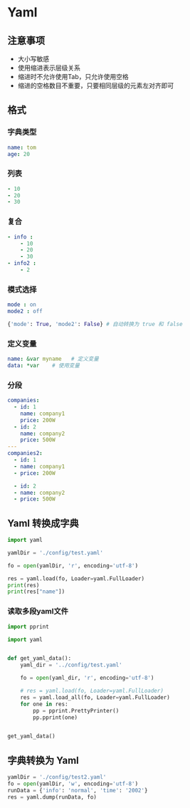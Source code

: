 # Yaml

## 注意事项

* 大小写敏感
* 使用缩进表示层级关系
* 缩进时不允许使用Tab，只允许使用空格
* 缩进的空格数目不重要，只要相同层级的元素左对齐即可

## 格式

### 字典类型

```yaml
name: tom
age: 20
```

###  列表

```yaml
- 10
- 20
- 30
```

### 复合 

```yaml
- info :
    - 10
    - 20
    - 30
- info2 :
    - 2
```

###  模式选择

```yaml
mode : on
mode2 : off
```

```python
{'mode': True, 'mode2': False} # 自动转换为 true 和 false
```

### 定义变量

```yaml
name: &var myname   # 定义变量
data: *var    # 使用变量
```

### 分段

```yaml
companies:
  - id: 1
    name: company1
    price: 200W
  - id: 2
    name: company2
    price: 500W
---
companies2:
  - id: 1
  - name: company1
  - price: 200W

  - id: 2
  - name: company2
  - price: 500W
```

## Yaml 转换成字典

```python
import yaml

yamlDir = './config/test.yaml'

fo = open(yamlDir, 'r', encoding='utf-8')

res = yaml.load(fo, Loader=yaml.FullLoader)
print(res)
print(res["name"])
```

### 读取多段yaml文件

```python
import pprint

import yaml


def get_yaml_data():
    yaml_dir = '../config/test.yaml'

    fo = open(yaml_dir, 'r', encoding='utf-8')

    # res = yaml.load(fo, Loader=yaml.FullLoader)
    res = yaml.load_all(fo, Loader=yaml.FullLoader)
    for one in res:
        pp = pprint.PrettyPrinter()
        pp.pprint(one)


get_yaml_data()
```

 

## 字典转换为 Yaml

```python
yamlDir = './config/test2.yaml'
fo = open(yamlDir, 'w', encoding='utf-8')
runData = {'info': 'normal', 'time': '2002'}
res = yaml.dump(runData, fo)
```

 



